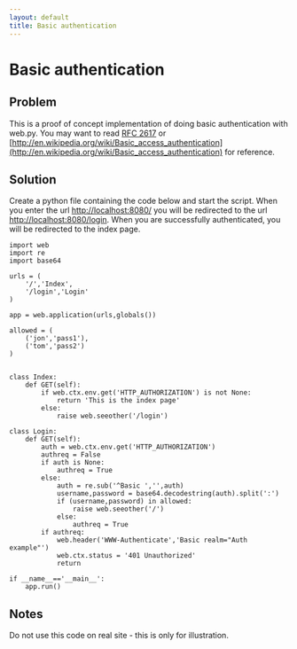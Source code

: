 ```yaml
---
layout: default
title: Basic authentication
---
```


# Basic authentication

## Problem
This is a proof of concept implementation of doing basic authentication
with web.py.
You may want to read [RFC 2617](http://www.ietf.org/rfc/rfc2617.txt) or
[http://en.wikipedia.org/wiki/Basic_access_authentication](http://en.wikipedia.org/wiki/Basic_access_authentication) for reference.

## Solution
Create a python file containing the code below and start the script.
When you enter the url [http://localhost:8080/](http://localhost:8080/) you will be redirected
to the url [http://localhost:8080/login](http://localhost:8080/login).
When you are successfully authenticated, you will be redirected to the
index page.

    import web
    import re
    import base64

    urls = (
        '/','Index',
        '/login','Login'
    )

    app = web.application(urls,globals())

    allowed = (
        ('jon','pass1'),
        ('tom','pass2')
    )


    class Index:
        def GET(self):
            if web.ctx.env.get('HTTP_AUTHORIZATION') is not None:
                return 'This is the index page'
            else:
                raise web.seeother('/login')

    class Login:
        def GET(self):
            auth = web.ctx.env.get('HTTP_AUTHORIZATION')
            authreq = False
            if auth is None:
                authreq = True
            else:
                auth = re.sub('^Basic ','',auth)
                username,password = base64.decodestring(auth).split(':')
                if (username,password) in allowed:
                    raise web.seeother('/')
                else:
                    authreq = True
            if authreq:
                web.header('WWW-Authenticate','Basic realm="Auth example"')
                web.ctx.status = '401 Unauthorized'
                return

    if __name__=='__main__':
        app.run()

## Notes
Do not use this code on real site - this is only for illustration.
